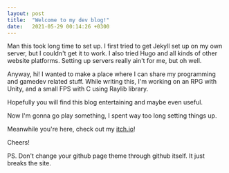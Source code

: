 ```yaml
---
layout: post
title:  "Welcome to my dev blog!"
date:   2021-05-29 00:14:26 +0300
---
```


Man this took long time to set up. I first tried to get Jekyll set up on my own server, but I couldn't get it to work. I also tried Hugo and all kinds of other website platforms. Setting up servers really ain't for me, but oh well.

Anyway, hi! I wanted to make a place where I can share my programming and gamedev related stuff. While writing this, I'm working on an RPG with Unity, and a small FPS with C using Raylib library.

Hopefully you will find this blog entertaining and maybe even useful.

Now I'm gonna go play something, I spent way too long setting things up.

Meanwhile you're here, check out my [itch.io](https://akselmo.itch.io/)!

Cheers!

PS. Don't change your github page theme through github itself. It just breaks the site.
